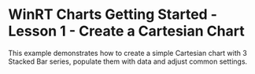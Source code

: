 # WinRT Charts Getting Started - Lesson 1 - Create a Cartesian Chart


<p>This example demonstrates how to create a simple Cartesian chart with 3 Stacked Bar series, populate them with data and adjust common settings.<br />
</p>

<br/>


